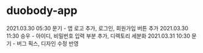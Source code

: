 # duobody-app
2021.03.30 05:30 문기 - 앱 로고 추가, 로그인, 회원가입 버튼 추가
2021.03.30 11:30 승우 - 아이디, 비밀번호 입력 부분 추가, 디렉토리 세분화
2021.03.31 10:30 문기 - 버그 픽스, 디자인 수정 반영